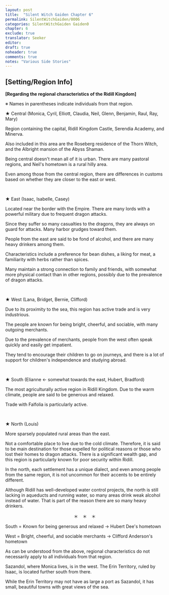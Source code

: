 ```yaml
---
layout: post
title:  "Silent Witch Gaiden Chapter 6"
permalink: SilentWitchGaiden/0006
categories: SilentWitchGaiden Gaiden0
chapter: 6
exclude: true
translator: Seeker
editor: 
draft: true
noheader: true
comments: true
notes: "Various Side Stories"
---
```

<h2>[Setting/Region Info]</h2>

**[Regarding the regional characteristics of the Ridill Kingdom]**

※ Names in parentheses indicate individuals from that region.

★ Central (Monica, Cyril, Elliott, Claudia, Neil, Glenn, Benjamin, Raul, Ray, Mary)

Region containing the capital, Ridill Kingdom Castle, Serendia Academy, and Minerva.

Also included in this area are the Roseberg residence of the Thorn Witch, and the Albright mansion of the Abyss Shaman.

Being central doesn't mean all of it is urban. There are many pastoral regions, and Neil's hometown is a rural hilly area.

Even among those from the central region, there are differences in customs based on whether they are closer to the east or west.

<br/>

★ East (Isaac, Isabelle, Casey)

Located near the border with the Empire. There are many lords with a powerful military due to frequent dragon attacks.

Since they suffer so many casualties to the dragons, they are always on guard for attacks. Many harbor grudges toward them.

People from the east are said to be fond of alcohol, and there are many heavy drinkers among them.

Characteristics include a preference for bean dishes, a liking for meat, a familiarity with herbs rather than spices.

Many maintain a strong connection to family and friends, with somewhat more physical contact than in other regions, possibly due to the prevalence of dragon attacks.

<br/>

★ West (Lana, Bridget, Bernie, Clifford)

Due to its proximity to the sea, this region has active trade and is very industrious.

The people are known for being bright, cheerful, and sociable, with many outgoing merchants.

Due to the prevalence of merchants, people from the west often speak quickly and easily get impatient.

They tend to encourage their children to go on journeys, and there is a lot of support for children's independence and studying abroad.

<br/>

★ South (Elianne ← somewhat towards the east, Hubert, Bradford)

The most agriculturally active region in Ridill Kingdom. Due to the warm climate, people are said to be generous and relaxed.

Trade with Falfolia is particularly active.

<br/>

★ North (Louis)

More sparsely populated rural areas than the east.

Not a comfortable place to live due to the cold climate. Therefore, it is said to be main destination for those expelled for political reasons or those who lost their homes to dragon attacks. There is a significant wealth gap, and this region is particularly known for poor security within Ridill.

In the north, each settlement has a unique dialect, and even among people from the same region, it is not uncommon for their accents to be entirely different.

Although Ridill has well-developed water control projects, the north is still lacking in aqueducts and running water, so many areas drink weak alcohol instead of water. That is part of the reason there are so many heavy drinkers.

<p style="text-align: center;">＊　＊　＊</p>

South = Known for being generous and relaxed → Hubert Dee's hometown

West = Bright, cheerful, and sociable merchants → Clifford Anderson's hometown

As can be understood from the above, regional characteristics do not necessarily apply to all individuals from that region.

Sazandol, where Monica lives, is in the west. The Erin Territory, ruled by Isaac, is located further south from there.

While the Erin Territory may not have as large a port as Sazandol, it has small, beautiful towns with great views of the sea.


